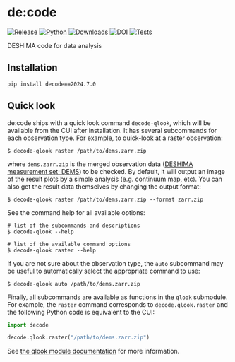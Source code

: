 # de:code

[![Release](https://img.shields.io/pypi/v/decode?label=Release&color=cornflowerblue&style=flat-square)](https://pypi.org/project/decode/)
[![Python](https://img.shields.io/pypi/pyversions/decode?label=Python&color=cornflowerblue&style=flat-square)](https://pypi.org/project/decode/)
[![Downloads](https://img.shields.io/pypi/dm/decode?label=Downloads&color=cornflowerblue&style=flat-square)](https://pepy.tech/project/decode)
[![DOI](https://img.shields.io/badge/DOI-10.5281/zenodo.3384216-cornflowerblue?style=flat-square)](https://doi.org/10.5281/zenodo.3384216)
[![Tests](https://img.shields.io/github/actions/workflow/status/deshima-dev/decode/tests.yaml?label=Tests&style=flat-square)](https://github.com/deshima-dev/decode/actions)

DESHIMA code for data analysis

## Installation

```shell
pip install decode==2024.7.0
```

## Quick look

de:code ships with a quick look command `decode-qlook`, which will be available from the CUI after installation. It has several subcommands for each observation type. For example, to quick-look at a raster observation:
```shell
$ decode-qlook raster /path/to/dems.zarr.zip
```
where `dems.zarr.zip` is the merged observation data ([DESHIMA measurement set: DEMS](https://github.com/deshima-dev/dems)) to be checked. By default, it will output an image of the result plots by a simple analysis (e.g. continuum map, etc). You can also get the result data themselves by changing the output format:
```shell
$ decode-qlook raster /path/to/dems.zarr.zip --format zarr.zip
```
See the command help for all available options:
```shell
# list of the subcommands and descriptions
$ decode-qlook --help

# list of the available command options
$ decode-qlook raster --help
```

If you are not sure about the observation type, the `auto` subcommand may be useful to automatically select the appropriate command to use:
```shell
$ decode-qlook auto /path/to/dems.zarr.zip
```

Finally, all subcommands are available as functions in the `qlook` submodule. For example, the `raster` command corresponds to `decode.qlook.raster` and the following Python code is equivalent to the CUI:
```python
import decode

decode.qlook.raster("/path/to/dems.zarr.zip")
```
See [the qlook module documentation](https://deshima-dev.github.io/decode/_apidoc/decode.qlook.html) for more information.
